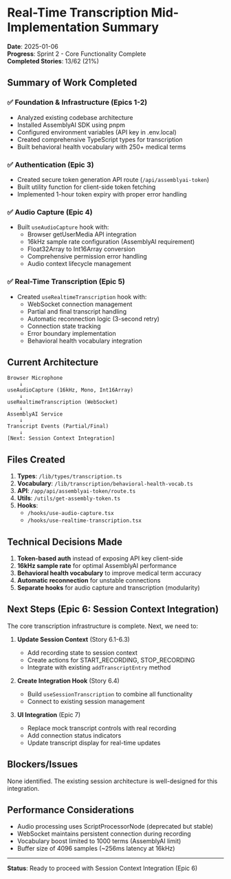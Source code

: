 # Real-Time Transcription Mid-Implementation Summary

**Date**: 2025-01-06  
**Progress**: Sprint 2 - Core Functionality Complete  
**Completed Stories**: 13/62 (21%)

## Summary of Work Completed

### ✅ Foundation & Infrastructure (Epics 1-2)
- Analyzed existing codebase architecture
- Installed AssemblyAI SDK using pnpm
- Configured environment variables (API key in .env.local)
- Created comprehensive TypeScript types for transcription
- Built behavioral health vocabulary with 250+ medical terms

### ✅ Authentication (Epic 3)
- Created secure token generation API route (`/api/assemblyai-token`)
- Built utility function for client-side token fetching
- Implemented 1-hour token expiry with proper error handling

### ✅ Audio Capture (Epic 4)
- Built `useAudioCapture` hook with:
  - Browser getUserMedia API integration
  - 16kHz sample rate configuration (AssemblyAI requirement)
  - Float32Array to Int16Array conversion
  - Comprehensive permission error handling
  - Audio context lifecycle management

### ✅ Real-Time Transcription (Epic 5)
- Created `useRealtimeTranscription` hook with:
  - WebSocket connection management
  - Partial and final transcript handling
  - Automatic reconnection logic (3-second retry)
  - Connection state tracking
  - Error boundary implementation
  - Behavioral health vocabulary integration

## Current Architecture

```
Browser Microphone
    ↓
useAudioCapture (16kHz, Mono, Int16Array)
    ↓
useRealtimeTranscription (WebSocket)
    ↓
AssemblyAI Service
    ↓
Transcript Events (Partial/Final)
    ↓
[Next: Session Context Integration]
```

## Files Created

1. **Types**: `/lib/types/transcription.ts`
2. **Vocabulary**: `/lib/transcription/behavioral-health-vocab.ts`
3. **API**: `/app/api/assemblyai-token/route.ts`
4. **Utils**: `/utils/get-assembly-token.ts`
5. **Hooks**: 
   - `/hooks/use-audio-capture.tsx`
   - `/hooks/use-realtime-transcription.tsx`

## Technical Decisions Made

1. **Token-based auth** instead of exposing API key client-side
2. **16kHz sample rate** for optimal AssemblyAI performance
3. **Behavioral health vocabulary** to improve medical term accuracy
4. **Automatic reconnection** for unstable connections
5. **Separate hooks** for audio capture and transcription (modularity)

## Next Steps (Epic 6: Session Context Integration)

The core transcription infrastructure is complete. Next, we need to:

1. **Update Session Context** (Story 6.1-6.3)
   - Add recording state to session context
   - Create actions for START_RECORDING, STOP_RECORDING
   - Integrate with existing `addTranscriptEntry` method

2. **Create Integration Hook** (Story 6.4)
   - Build `useSessionTranscription` to combine all functionality
   - Connect to existing session management

3. **UI Integration** (Epic 7)
   - Replace mock transcript controls with real recording
   - Add connection status indicators
   - Update transcript display for real-time updates

## Blockers/Issues

None identified. The existing session architecture is well-designed for this integration.

## Performance Considerations

- Audio processing uses ScriptProcessorNode (deprecated but stable)
- WebSocket maintains persistent connection during recording
- Vocabulary boost limited to 1000 terms (AssemblyAI limit)
- Buffer size of 4096 samples (~256ms latency at 16kHz)

---

**Status**: Ready to proceed with Session Context Integration (Epic 6)
